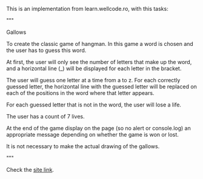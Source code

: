 This is an implementation from learn.wellcode.ro, with this tasks:

"""

Gallows

To create the classic game of hangman. In this game a word is chosen and the user has to guess this word.

At first, the user will only see the number of letters that make up the word, and a horizontal line (_) will be displayed for each letter in the bracket.

The user will guess one letter at a time from a to z. For each correctly guessed letter, the horizontal line with the guessed letter will be replaced on each of the positions in the word where that letter appears.

For each guessed letter that is not in the word, the user will lose a life.

The user has a count of 7 lives.

At the end of the game display on the page (so no alert or console.log) an appropriate message depending on whether the game is won or lost.

It is not necessary to make the actual drawing of the gallows.

"""

Check the [site link](https://gleeful-melomakarona-5de12e.netlify.app/).